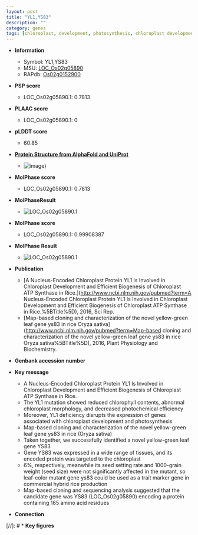 ```yaml
---
layout: post
title: "YL1,YS83"
description: ""
category: genes
tags: [chloroplast, development, photosynthesis, chloroplast development, leaf, seed, map-based cloning, seed size, grain weight]
---
```


* **Information**  
    + Symbol: YL1,YS83  
    + MSU: [LOC_Os02g05890](http://rice.plantbiology.msu.edu/cgi-bin/ORF_infopage.cgi?orf=LOC_Os02g05890)  
    + RAPdb: [Os02g0152900](http://rapdb.dna.affrc.go.jp/viewer/gbrowse_details/irgsp1?name=Os02g0152900)  

* **PSP score**  
    + LOC_Os02g05890.1: 0.7813 

* **PLAAC score**  
    + LOC_Os02g05890.1: 0 

* **pLDDT score**
    + 60.85

* **[Protein Structure from AlphaFold and UniProt](https://www.uniprot.org/uniprotkb/Q0E3V2/entry#structure)**
    + ![image](https://ricepsp.github.io/images/Q0/AF-Q0E3V2-F1.png))

* **MolPhase score**
    + LOC_Os02g05890.1: 0.7813

* **MolPhaseResult**
    + ![LOC_Os02g05890.1](https://ricepsp.github.io/pictures/LOC_Os02g/LOC_Os02g05890.1.png)

* **MolPhase score**
    + LOC_Os02g05890.1: 0.99908387

* **MolPhase Result**
    + ![LOC_Os02g05890.1](https://304243504.github.io/Pictures/LOC_Os02g/LOC_Os02g05890.1.png)

* **Publication**  
    + [A Nucleus-Encoded Chloroplast Protein YL1 Is Involved in Chloroplast Development and Efficient Biogenesis of Chloroplast ATP Synthase in Rice.](http://www.ncbi.nlm.nih.gov/pubmed?term=A Nucleus-Encoded Chloroplast Protein YL1 Is Involved in Chloroplast Development and Efficient Biogenesis of Chloroplast ATP Synthase in Rice.%5BTitle%5D), 2016, Sci Rep.
    + [Map-based cloning and characterization of the novel yellow-green leaf gene ys83 in rice Oryza sativa](http://www.ncbi.nlm.nih.gov/pubmed?term=Map-based cloning and characterization of the novel yellow-green leaf gene ys83 in rice Oryza sativa%5BTitle%5D), 2016, Plant Physiology and Biochemistry.

* **Genbank accession number**  

* **Key message**  
    + A Nucleus-Encoded Chloroplast Protein YL1 Is Involved in Chloroplast Development and Efficient Biogenesis of Chloroplast ATP Synthase in Rice.
    + The YL1 mutation showed reduced chlorophyll contents, abnormal chloroplast morphology, and decreased photochemical efficiency
    + Moreover, YL1 deficiency disrupts the expression of genes associated with chloroplast development and photosynthesis
    + Map-based cloning and characterization of the novel yellow-green leaf gene ys83 in rice (Oryza sativa)
    + Taken together, we successfully identified a novel yellow-green leaf gene YS83
    + Gene YS83 was expressed in a wide range of tissues, and its encoded protein was targeted to the chloroplast
    + 6%, respectively, meanwhile its seed setting rate and 1000-grain weight (seed size) were not significantly affected in the mutant, so leaf-color mutant gene ys83 could be used as a trait marker gene in commercial hybrid rice production
    + Map-based cloning and sequencing analysis suggested that the candidate gene was YS83 (LOC_Os02g05890) encoding a protein containing 165 amino acid residues

* **Connection**  

[//]: # * **Key figures**  


